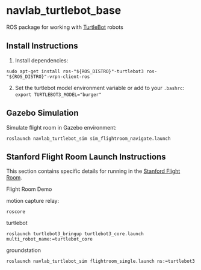 # navlab_turtlebot_base

ROS package for working with [TurtleBot](https://www.robotis.us/turtlebot-3/) robots
## Install Instructions

1. Install dependencies:
```
sudo apt-get install ros-"${ROS_DISTRO}"-turtlebot3 ros-"${ROS_DISTRO}"-vrpn-client-ros
```
2. Set the turtlebot model environment variable or add to your `.bashrc`: `export TURTLEBOT3_MODEL="burger"`

## Gazebo Simulation

Simulate flight room in Gazebo environment:
```
roslaunch navlab_turtlebot_sim sim_flightroom_navigate.launch
```

## Stanford Flight Room Launch Instructions
This section contains specific details for running in the [Stanford Flight Room](https://stanfordflightroom.github.io/).





Flight Room Demo

motion capture relay:
```
roscore
```

turtlebot
```
roslaunch turtlebot3_bringup turtlebot3_core.launch multi_robot_name:=turtlebot_core
```

groundstation
```
roslaunch navlab_turtlebot_sim flightroom_single.launch ns:=turtlebot3
```
